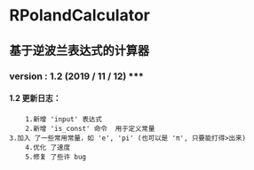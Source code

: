 # RPolandCalculator
## 基于逆波兰表达式的计算器


### version : 1.2  (2019 / 11 / 12) ***
#### 1.2 更新日志：
        1.新增 'input' 表达式
        2.新增 'is_const' 命令  用于定义常量
	3.加入 了一些常用常量，如 'e', 'pi' (也可以是 'π', 只要能打得>出来)
        4.优化 了速度
        5.修复 了些许 bug
